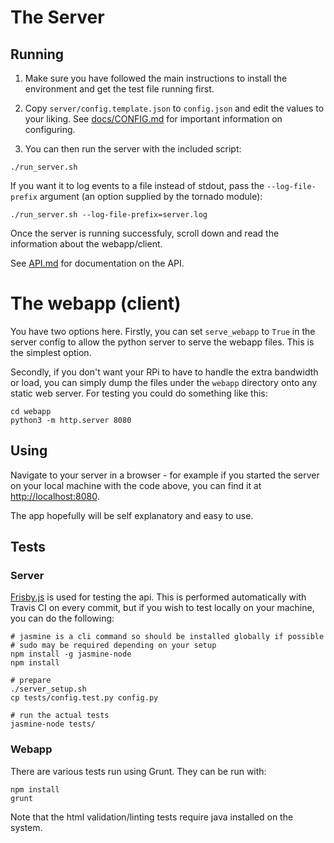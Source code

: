 # The Server

## Running

1. Make sure you have followed the main instructions to install the environment and get the test file running first.

2. Copy `server/config.template.json` to `config.json` and edit the values to your liking. See
   [docs/CONFIG.md](docs/CONFIG.md) for important information on configuring.

3. You can then run the server with the included script:

```
./run_server.sh
```

If you want it to log events to a file instead of stdout, pass the `--log-file-prefix` argument (an option supplied by
the tornado module):

```
./run_server.sh --log-file-prefix=server.log
```

Once the server is running successfuly, scroll down and read the information about the webapp/client.

See [API.md](API.md) for documentation on the API.


# The webapp (client)

You have two options here.
Firstly, you can set `serve_webapp` to `True` in the server config to allow the python server to serve the webapp files.
This is the simplest option.

Secondly, if you don't want your RPi to have to handle the extra bandwidth or load, you can simply dump the files under
the `webapp` directory onto any static web server. For testing you could do something like this:

```
cd webapp
python3 -m http.server 8080
```

## Using

Navigate to your server in a browser - for example if you started the server on your local machine with the code above,
you can find it at [http://localhost:8080](http://localhost:8080).

The app hopefully will be self explanatory and easy to use.


## Tests

### Server

[Frisby.js](http://frisbyjs.com/) is used for testing the api. This is performed automatically with Travis CI on every
commit, but if you wish to test locally on your machine, you can do the following:

```
# jasmine is a cli command so should be installed globally if possible
# sudo may be required depending on your setup
npm install -g jasmine-node
npm install

# prepare
./server_setup.sh
cp tests/config.test.py config.py

# run the actual tests
jasmine-node tests/
```

### Webapp

There are various tests run using Grunt.
They can be run with:

```
npm install
grunt
```

Note that the html validation/linting tests require java installed on the system.


